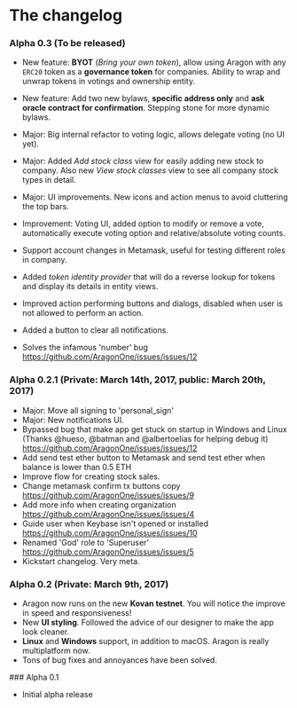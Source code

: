 # The changelog

### Alpha 0.3 (To be released)

- New feature: **BYOT** (*Bring your own token*), allow using Aragon with any `ERC20` token as a **governance token** for companies. Ability to wrap and unwrap tokens in votings and ownership entity.
- New feature: Add two new bylaws, **specific address only** and **ask oracle contract for confirmation**. Stepping stone for more dynamic bylaws.
- Major: Big internal refactor to voting logic, allows delegate voting (no UI yet).
- Major: Added *Add stock class* view for easily adding new stock to company. Also new *View stock classes* view to see all company stock types in detail.
- Major: UI improvements. New icons and action menus to avoid cluttering the top bars.

- Improvement: Voting UI, added option to modify or remove a vote, automatically execute voting option and relative/absolute voting counts.
- Support account changes in Metamask, useful for testing different roles in company.
- Added *token identity provider* that will do a reverse lookup for tokens and display its details in entity views.
- Improved action performing buttons and dialogs, disabled when user is not allowed to perform an action.
- Added a button to clear all notifications.
- Solves the infamous 'number' bug https://github.com/AragonOne/issues/issues/12

### Alpha 0.2.1 (Private: March 14th, 2017, public: March 20th, 2017)

- Major: Move all signing to 'personal_sign'
- Major: New notifications UI.
- Bypassed bug that make app get stuck on startup in Windows and Linux (Thanks @hueso, @batman and @albertoelias for helping debug it) https://github.com/AragonOne/issues/issues/12
- Add send test ether button to Metamask and send test ether when balance is lower than 0.5 ETH
- Improve flow for creating stock sales.
- Change metamask confirm tx buttons copy https://github.com/AragonOne/issues/issues/9
- Add more info when creating organization https://github.com/AragonOne/issues/issues/4
- Guide user when Keybase isn't opened or installed https://github.com/AragonOne/issues/issues/10
- Renamed 'God' role to 'Superuser' https://github.com/AragonOne/issues/issues/5
- Kickstart changelog. Very meta.

### Alpha 0.2 (Private: March 9th, 2017)

- Aragon now runs on the new **Kovan testnet**. You will notice the improve in speed and responsiveness!
- New **UI styling**. Followed the advice of our designer to make the app look cleaner.
- **Linux** and **Windows** support, in addition to macOS. Aragon is really multiplatform now.
- Tons of bug fixes and annoyances have been solved.

### Alpha 0.1

- Initial alpha release
